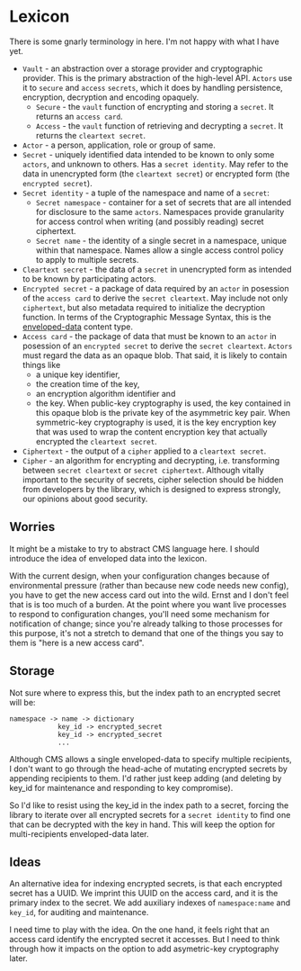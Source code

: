 # Lexicon

There is some gnarly terminology in here. I'm not happy with what I have yet.

* `Vault` - an abstraction over a storage provider and cryptographic provider.
  This is the primary abstraction of the high-level API.
  `Actors` use it to `secure` and `access` `secrets`, which it does by handling persistence, encryption, decryption and encoding opaquely.
  * `Secure` - the `vault` function of encrypting and storing a `secret`.
    It returns an `access card`.
  * `Access` - the `vault` function of retrieving and decrypting a `secret`.
    It returns the `cleartext secret`.
* `Actor` - a person, application, role or group of same.
* `Secret` - uniquely identified data intended to be known to only some `actors`, and unknown to others.
  Has a `secret identity`.
  May refer to the data in unencrypted form (the `cleartext secret`) or encrypted form (the `encrypted secret`).
* `Secret identity` - a tuple of the namespace and name of a `secret`:
  * `Secret namespace` - container for a set of secrets that are all intended for disclosure to the same `actors`.
    Namespaces provide granularity for access control when writing (and possibly reading) secret ciphertext.
  * `Secret name` - the identity of a single secret in a namespace, unique within that namespace.
    Names allow a single access control policy to apply to multiple secrets.
* `Cleartext secret` - the data of a `secret` in unencrypted form as intended to be known by participating actors.
* `Encrypted secret` - a package of data required by an `actor` in posession of the `access card` to derive the `secret cleartext`.
  May include not only `ciphertext`, but also metadata required to initialize the decryption function.
  In terms of the Cryptographic Message Syntax, this is the [enveloped-data](http://tools.ietf.org/html/rfc5652#section-6) content type.
* `Access card` - the package of data that must be known to an `actor` in posession of an `encrypted secret` to derive the `secret cleartext`.
  `Actors` must regard the data as an opaque blob. That said, it is likely to contain things like
  * a unique key identifier,
  * the creation time of the key,
  * an encryption algorithm identifier and
  * the key.
  When public-key cryptography is used, the key contained in this opaque blob is the private key of the asymmetric key pair.
  When symmetric-key cryptography is used, it is the key encryption key that was used to wrap the content encryption key that
  actually encrypted the `cleartext secret`.
* `Ciphertext` - the output of a `cipher` applied to a `cleartext secret`.
* `Cipher` - an algorithm for encrypting and decrypting, i.e. transforming between `secret cleartext` or `secret ciphertext`.
  Although vitally important to the security of secrets, cipher selection should be hidden from developers by the library,
  which is designed to express strongly, our opinions about good security.

## Worries

It might be a mistake to try to abstract CMS language here. I should introduce the idea of enveloped data into the lexicon.

With the current design, when your configuration changes because of environmental pressure (rather than because new code needs new config),
you have to get the new access card out into the wild. Ernst and I don't feel that is is too much of a burden. At the point where you
want live processes to respond to configuration changes, you'll need some mechanism for notification of change; since you're already talking
to those processes for this purpose, it's not a stretch to demand that one of the things you say to them is "here is a new access card".

## Storage

Not sure where to express this, but the index path to an encrypted secret will be:

```
namespace -> name -> dictionary
			key_id -> encrypted_secret
			key_id -> encrypted_secret
			...
```

Although CMS allows a single enveloped-data to specify multiple recipients, I don't want to go through the head-ache of mutating
encrypted secrets by appending recipients to them. I'd rather just keep adding (and deleting by key\_id for maintenance and
responding to key compromise).

So I'd like to resist using the key\_id in the index path to a secret, forcing the library to iterate over all encrypted secrets for a
`secret identity` to find one that can be decrypted with the key in hand. This will keep the option for multi-recipients enveloped-data
later.

## Ideas

An alternative idea for indexing encrypted secrets, is that each encrypted secret has a UUID. We imprint this UUID on the access card,
and it is the primary index to the secret. We add auxiliary indexes of `namespace:name` and `key_id`, for auditing and maintenance.

I need time to play with the idea. On the one hand, it feels right that an access card identify the encrypted secret it accesses.
But I need to think through how it impacts on the option to add asymetric-key cryptography later.


